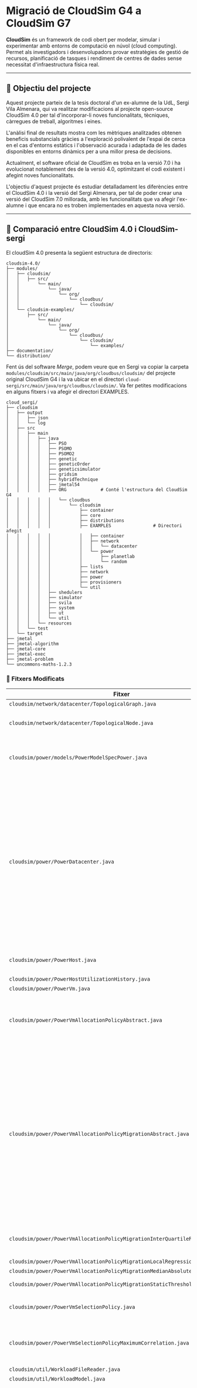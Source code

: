 # Migració de CloudSim G4 a CloudSim G7

**CloudSim** és un framework de codi obert per modelar, simular i experimentar amb entorns de computació en núvol (cloud computing). Permet als investigadors i desenvolupadors provar estratègies de gestió de recursos, planificació de tasques i rendiment de centres de dades sense necessitat d'infraestructura física real.

---

## 📌 Objectiu del projecte

Aquest projecte parteix de la tesis doctoral d'un ex-alumne de la UdL, Sergi Vila Almenara, qui va realitzar modificacions al projecte open-source CloudSim 4.0 per tal d'incorporar-li noves funcionalitats, tècniques, càrregues de treball, algoritmes i eines.

L'anàlisi final de resultats mostra com les mètriques analitzades obtenen beneficis substancials gràcies a l'exploració polivalent de l'espai de cerca en el cas d'entorns estàtics i l'observació acurada i adaptada de les dades disponibles en entorns dinàmics per a una millor presa de decisions.

Actualment, el software oficial de CloudSim es troba en la versió 7.0 i ha evolucionat notablement des de la versió 4.0, optimitzant el codi existent i afegint noves funcionalitats.

L'objectiu d'aquest projecte és estudiar detalladament les diferències entre el CloudSim 4.0 i la versió del Sergi Almenara, per tal de poder crear una versió del CloudSim 7.0 millorada, amb les funcionalitats que va afegir l'ex-alumne i que encara no es troben implementades en aquesta nova versió.

---

## 🧪 Comparació entre CloudSim 4.0 i CloudSim-sergi

El cloudSim 4.0 presenta la següent estructura de directoris:

```
cloudsim-4.0/
├── modules/
│   ├── cloudsim/
│   │   ├── src/
│   │       └── main/
│   │           └── java/
│   │               └── org/
│   │                   └── cloudbus/
│   │                       └── cloudsim/
│   └── cloudsim-examples/
│       ├── src/
│           └── main/
│               └── java/
│                   └── org/
│                       └── cloudbus/
│                           └── cloudsim/
│                               └── examples/
├── documentation/                                       
└── distribution/  
```

Fent ús del software *Merge*, podem veure que en Sergi va copiar la carpeta ```modules/cloudsim/src/main/java/org/cloudbus/cloudsim/``` del projecte original CloudSim G4 i la va ubicar en el directori ```cloud-sergi/src/main/java/org/cloudbus/cloudsim/```. Va fer petites modificacions en alguns fitxers i va afegir el directori EXAMPLES.


```
cloud_sergi/
├── cloudsim
│   ├── output
│   │   ├── json
│   │   └── log
│   ├── src
│   │   ├── main
│   │   │   ├── java
│   │   │   │   ├── PSO
│   │   │   │   ├── PSOMO
│   │   │   │   ├── PSOMO2
│   │   │   │   ├── genetic
│   │   │   │   ├── geneticOrder
│   │   │   │   ├── geneticsimulator
│   │   │   │   ├── gridsim
│   │   │   │   ├── hybridTechnique
│   │   │   │   ├── jmetal54
│   │   │   │   ├── ORG             # Conté l'estructura del CloudSim G4 
│   │   │   │   │   └── cloudbus
│   │   │   │   │       └── cloudsim
│   │   │   │   │           ├── container
│   │   │   │   │           ├── core
│   │   │   │   │           ├── distributions
│   │   │   │   │           ├── EXAMPLES                # Directori afegit
│   │   │   │   │           │   ├── container
│   │   │   │   │           │   ├── network
│   │   │   │   │           │   │   └── datacenter
│   │   │   │   │           │   └── power
│   │   │   │   │           │       ├── planetlab
│   │   │   │   │           │       └── random
│   │   │   │   │           ├── lists
│   │   │   │   │           ├── network
│   │   │   │   │           ├── power
│   │   │   │   │           ├── provisioners
│   │   │   │   │           └── util
│   │   │   │   ├── shedulers
│   │   │   │   ├── simulator
│   │   │   │   ├── svila
│   │   │   │   ├── system
│   │   │   │   ├── ut
│   │   │   │   └── util
│   │   │   └── resources
│   │   └── test
│   └── target
├── jmetal
├── jmetal-algorithm
├── jmetal-core
├── jmetal-exec
├── jmetal-problem
└── uncommons-maths-1.2.3
```

### 📁 Fitxers Modificats

| Fitxer | Canvi |
|--------|-------|
|```cloudsim/network/datacenter/TopologicalGraph.java```|Afegeix comentari ```// WORKING ON private Map<Node> nodeMap;```|
|```cloudsim/network/datacenter/TopologicalNode.java```|<ul><li>Afegeix mètode public *setNodeLabel(String name)*<br></li><li>Afegeix setter `setNodeLabel(String name)`</li></ul>|
|```cloudsim/power/models/PowerModelSpecPower.java```|<ul><li>Afegeix condició: <code>if (utilization > 1 && utilization < 1.0001){<br>utilization = 1;<br>}</code>al mètode <code>getPower()</code></li></ul>|
|```cloudsim/power/PowerDatacenter.java```|<ul><li>Afegeix la variable pública *snapshots* de tipus *List&lt;Snapshot&gt;*</li><li>Afegeix la variable pública *migrationDelay* de tipus *migrationDelay*</li><li>Afegeix la variable privada *datacenterBroker* de tipus *datacenterBroker*</li><li>Afegeix la variable privada *slotNum* de tipus *int*</li><li>Inicialitza dins el constructor les variables *snapshots* i *slotNum*</li><li>Afegeix setter de *datacenterBroker*</li><li>Afegeix setter de *migrationDelayer*</li><li>Afegeix mètode públic *updateMigrationDelayer()*</li><li>Afegeix mètode privat *migrationDelayerAllowsMigrations()*</li><li>Al mètode *updateCloudletProcessing()*:<ul><li>Afegeix un comptador de VMs per host</li><li>Executa *updateMigrationDelayer()*</li><li>Fa un *snapshot* del sistema</li><li>Inclou diferents maneres per calcular el *delay* de migració<li>Assigna *slotNum* per calcular el temps discret</li></ul></li><li>Afegeix un *StaticLog.showHostInfo()* al mètode *updateCloudletProcessingWithoutSchedulingFutureEventsForce()*</li><li>Afegeix un *JSONOutput.addPowerDatacenterState()* al mètode *updateCloudletProcessingWithoutSchedulingFutureEventsForce()*</li></ul>|
|```cloudsim/power/PowerHost.java```|<ul><li>Afegeix mètode *toString()*<br></li><li>Afegeix mètode *toJSON()*</li></ul>|
|```cloudsim/power/PowerHostUtilizationHistory.java```|Canvia el mètode *getUtilizationHistory()* de *protected* a *public*|
|```cloudsim/power/PowerVm.java```|Canvia el mètode *getUtilizationHistory()* de *protected* a *public*|
|```cloudsim/power/PowerVmAllocationPolicyAbstract.java```|<ul><li>Afegeix getter i setter de *VmSelectionPolicy*</li><li>Afegeix condició: <code>if(vm.hasPreAssignedHost) {vm.hasPreAssignedHost = false;</br>return vm.preAssignedHost;</br>}</code>al mètode *findHostForVm()*</li></ul>|
|```cloudsim/power/PowerVmAllocationPolicyMigrationAbstract.java```|<ul><li>Borra la variable privada vmSelectionPolicy</li><li>Borra la variable privada vmSelectionPolicy</li><li>Crea el mètode public *getSavedAllocationBackDoor()* de tipus *List<Map<String,Object>>*</li><li>Afegeix un constructor amb paràmetre *hostList* de tipus *List<? extends Host>*</li><li>Crea el mètode public *showMigrationMap()*</li><li>Canvia el mètode *getMigrationMapFromUnderUtilizedHosts()* de *protected* a *public*</li><li>Inicialitza la variable *underUtilizedHost* a *null* en el mètode *getMigrationMapFromUnderUtilizedHosts()*</li><li>Afegeix condició: <code>if(vm.hasPreAssignedHost) {vm.hasPreAssignedHost = false; return vm.preAssignedHost;}</code>al mètode *findHostForVm()*</li><li>Canvia el mètode *getNewVmPlacement()* de *protected* a *public*</li><li>Canvia el mètode *getVmsToMigrateFromHosts()* de *protected* a *public*</li><li>Canvia el mètode *getOverUtilizedHosts()* de *protected* a *public*</li><li>Canvia el mètode *isHostOverUtilized()* de *protected* a *public*</li><li>Canvia el mètode *saveAllocation()* de *protected* a *public*</li><li>Canvia el mètode *restoreAllocation()* de *protected* a *public*</li><li>Borra el setter i el getter de *vmSelecionPolicy*</li></ul>|
|```cloudsim/power/PowerVmAllocationPolicyMigrationInterQuartileRange.java```|<ul><li>Canvia el mètode *isHostOverUtilized()* de *protected* a *public*</li><li>Afegeix un *println* per mostrar informació pel terminal (hostID, isMigrationRequired)</li></ul>|...|
|```cloudsim/power/PowerVmAllocationPolicyMigrationLocalRegression.java```|Canvia el mètode *isHostOverUtilized()* de *protected* a *public*|
|```cloudsim/power/PowerVmAllocationPolicyMigrationMedianAbsoluteDeviation.java```|Canvia el mètode *isHostOverUtilized()* de *protected* a *public*|
|```cloudsim/power/PowerVmAllocationPolicyMigrationStaticThreshold.java```|Canvia els mètodes *isHostOverUtilized()* i *getUtilizationThreshold()* de *protected* a *public*|
|```cloudsim/power/PowerVmSelectionPolicy.java```|<ul><li>Afegeix getter i setter de AllocationPolicy</li><li>Afegeix getter i setter de PowerDatacenter</li></ul>|
|```cloudsim/power/PowerVmSelectionPolicyMaximumCorrelation.java```|<ul><li>Canvia el mètode *getCorrelationCoefficients()* de *protected* a *public*</li><li>Afegeix un *println* al principi i al final del mètode *getVmToMigrate()* per mostrar informació pel terminal (hostID)</li></ul>|
|```cloudsim/util/WorkloadFileReader.java```|Afegeix un ```@see Task```|
|```cloudsim/util/WorkloadModel.java```|Canvia un ```@see Workload``` per un ```@see Task```|
|```cloudsim/DatacenterBroker.java```|<ul><li>Crea els getters i setters de:<ul><li><code>fullTopology</code></li><li><code>centralTopology</code></li><li><code>treeTopology</code></li><li><code>leafTopology</code></li><li><code>vmsTopology</code></li><li><code>baseTopology</code></li><li><code>initialTopology</code></li><li><code>interactionsContainer</code></li></ul></li></ul><ul><li>Crea el mètode public *createSubTopologiesFromFullTopology()*</li><li>Crea el mètode public *createBaseTopologyFromFullTopology()*</li><li>Inicialitza les variables *vmHostMap* i *vmIdMap* en el constructor</li><li>Dins del mètode *processVmCreate()* afegeix un <code>vmHostMap.put(vm, vm.getHost()); vmIdMap.put(vm.getId(), vm);</code> si <code>result == CloudSimTags.TRUE</code></li><li>Afegeix condició: <code>if(finishTime == 0) {finishTime = CloudSim.clock();}</code> en el mètode *shutdownEntity()*</li>|
|```cloudsim/Host.java```|<ul><li>Fa un implements de *NetworkElement* a la classe</li><li>Afegeix getter i setter de *energyIdle*</li><li>Afegeix getter i setter de *energyFull*</li><li>Afegeix línia <code>vm.lastHostUntilDestroy = vm.getHost()</code> al mètode *vmDestroy()*</li><li>Canvia el mètode *setId()* de *protected* a *public*</li><li>Afegeix getter i setter de *networkId*</li><li>Afegeix getter i setter de *hostVmBandwith*</li></ul>|
|```cloudsim/HostDynamicWorkload.java```|<ul><li>Afegeix el mètode *extraInfo()* i l'usa dins de *updateVmsProcessing()*</li><li>Comenta les línies ```if (vm.getCurrentRequestedTotalMips() == 0){vmsToRemove.add(vm);}``` del mètode *getCompletedVms()*</li></ul>|...|
|```cloudsim/UtilizationModelPlanetLabInMemory.java```|<ul><li>Canvia la variable *schedulingInverval* de *private* a *protected*</li><li>Canvia la variable *data* de *private* a *protected*</li></ul>|
|```cloudsim/Vm.java```|<ul><li>Fa un implements de *NetworkElement* a la classe</li><li>Inicialitza dins el constructor la variable *hasPreAssignedHost*</li><li>Utilitza el mètode ```setUid(getUid(userId,id));```dins de *setId()*</li><li>Canvia el mètode *setId()* de *protected* a *public*</li></li><li>Canvia el mètode *setUserId()* de *protected* a *public*</li><li>Afegeix getter i setter de *networkId*</li><li>Afegeix mètode toString()</li></ul>|
|```cloudsim/VmAllocationPolicy.java```|<ul><li>Afegeix la variable publica *vmSelectionPolicy* de tipus *PowerVmSelectionPolicy*</li><li>Afegeix la variable privada *powerDatacenter* de tipus *PowerDatacenter*</li><li>Afegeix getter i setter de *powerDatacenter*</li><li>Canvia el mètode *setHostList()* de *protected* a *public*</li></ul>|
|```cloudsim/VmSchedulerTimeShared.java```|Afegeix dos logs dins del mètode *allocatePesForVm()*|

---

## 🧪 Evolució de CloudSim 4.0 a CloudSim 7.0

### 🔧 De CloudSim 4.0 a 5.0
  * Millora el suport per a contenidors.
  * Compatibilitat amb xarxes SDN/SFC: Modelatge d'aplicacions web en entorns multinúvol.
  * Noves extensions de VM: Inclouen monitorització de rendiment.
  * Major modularitat i compatibilitat amb models de simulació com a Software-Defined Networks (SDN) i Service Function Chaining (SFC).

### 🔧 De CloudSim 5.0 a 6.0
- Inclusió de contribucions externes:
  - Contenidors
  - Balanceig de càrrega geogràfic
  - Suport per a xarxes definides per programari (SDN)
 
### 🔧 De CloudSim 6.0 a 7.0

- Reenginyeria i arquitectura generalitzada:
    * Arquitectura base consolidada per permetre la integració modular d'extensions.
    * Refactorització de NetworkCloudSim com a extensió independent.
    * Eliminació de més de 13.000 línies de codi redundant o obsolet.

- Refactoritzacions i canvis estructurals:
    * Interfícies estàndard per les entitats “Guest” i “Host”: Millora la reutilització i extensibilitat.
    * Simplificació de ContainerCloudSim: S'eliminen redundàncies al codi.
    * NetworkCloudSim reescrit: S'afegeix capacitats de xarxa més realistes i bàsiques.
    * Nested Virtualization (Virtualització imbricada):
        - Contenidors dins de VMs
        - VMs dins d'altres VMs
        - Útil per a simulacions d'escenaris més realistes.

- Millores tècniques:
    * Ús d'estructures de dades més eficients → millora el rendiment i redueix l'ús de memòria heap.
    * Eliminació de Lombok: Simplifica el procés de compilació.
    * Migració a JUnit 5.
    * Implementació del sistema d'etiquetes CloudSimTag. Ara es fa servir "Enums" enlloc d'enters estàtics.

- Noves funcionalitats:
    * Overhead de virtualització imbricada: Paràmetre addicional per simular sobrecostos computacionals.
    * Petit test suite integrat per detectar regressions.
    * Correcció d'errors (NullPointers, errors d'arredoniment, etc.).
      
---

## 🧪 Comparació entre CloudSim 7.0 i CloudSim-sergi

### ✅ Funcionalitats ja disponibles a CloudSim 7.0

- **Modelatge de xarxes i topologies**  
  CloudSim 7G integra un núcli reescrit de networking amb suport per a topologies complexes, switches i latència de xarxa, com a part dels models externs “NetworkCloudSim” integrats a la base.  

- **Migració i selecció de VMs**  
  CloudSim 7G introdueix interfaces estàndard per a polítiques de migració i selecció, facilitant la interoperabilitat entre mòduls, incloent l’ús unificat de criteris per a migració i al·locació.  

- **Mòdul d’energia ("power module")**  
  El mòdul energètic ha sigut refactoritzat i optimitzat dins la base de 7G, mantenint funcionalitats com múltiples models de potència i històrics d’utilització.

- **Simulació de contenidors i nested virtualization**  
  S’han afegit opcions per modelar VMs dins contenidors, o contenidors dins VMs, millorant la fidelitat davant entorns reals.  

- **Millora de performance i modularitat**  
  Gran reducció de codi (13.000+ línies eliminades), millor rendiment i memòria més eficient (~25% menys).  

### ❌ Funcionalitats de CloudSim-sergi que falten a CloudSim 7.0

Tot i les millores pròpies de CloudSim 7.0, la versió modificada del Sergi afegeix funcionalitats molt valuoses que encara no estan integrades i que es recomana adaptar per enriquir el simulador, com són:

* **Migració avançada amb delays i snapshots:**  
Gestió detallada del retard en migracions (migrationDelay), i captura d’estats (snapshots) per a una simulació més precisa dels processos de migració.

* **Control de VM preassignades:**  
Suport per a VMs amb host preassignat (hasPreAssignedHost), permetent un control més fi sobre la ubicació i migració de VMs.

* **Sortida detallada de logs i JSON:**  
Integració de sortides més completes en forma de logs i arxius JSON per facilitar anàlisi posterior i depuració avançada.

* **Mètodes públics addicionals en polítiques de migració:**  
Exposició d’eines per accedir i modificar mapes de migració i estadístiques, millorant la transparència i l’extensibilitat.

* **Informació ampliada de xarxa i energia per Host i VM:**  
Incorporació de camps com networkId, energyIdle, energyFull i informació extra per a una simulació més realista i detallada.

* **Millores en DatacenterBroker:**  
Gestió avançada de mapes VM-host (vmHostMap, vmIdMap) i correccions per al tancament de simulacions (shutdownEntity).

* **Exposició de mètodes protegits per facilitar testing i modularitat:**  
Canvis que permeten una millor reutilització i proves unitàries, facilitant el desenvolupament i manteniment.


### 🧩 Taula comparativa de funcionalitats

| **Funcionalitat**                                             | **CloudSim 4.0** | **CloudSim-sergi**                                      | **CloudSim 7.0**                               | **Cal incorporar a 7.0 millorada?**                  |
| ------------------------------------------------------------- | ---------------- | ------------------------------------------------------- | ---------------------------------------------- | ---------------------------------------------------- |
| **Topologies de xarxa** (grafs, enllaços, latències)          | ❌ Limitada      | ✅ Afegida manualment (TopologicalGraph)               | ✅ Avançada i modular                          | ✅ **Fusionar millores locals si cal**              |
| **Migració amb delays i snapshots**                           | ❌ No            | ✅ Sí (migrationDelay, snapshots, slotNum)             | ❌ No                                          | ✅ **Sí, s'ha d'afegir**                            |
| **VM pre-assignades (hasPreAssignedHost)**                    | ❌ No            | ✅ Sí                                                  | ❌ No                                          | ✅ **Sí, útil per optimització**                    |
| **JSON output i logs** (StaticLog, JSONOutput)                | ❌ No            | ✅ Sí                                                  | ❌ No                                          | ✅ **Sí, afegir opcional per anàlisi**              |
| **Control detallat sobre polítiques de migració**             | ❌ Bàsic         | ✅ Afegit (public methods, mapes, logs)                | ✅ Modular però sense logs ni exposició de tot | 🔶 **Revisar duplicats i afegir mètodes útils**     |
| **Model d’energia (PowerModel, PowerVm)**                     | ✅ Bàsic         | ✅ Millorat (condició d'1.0001, toJSON)                | ✅ Redissenyat i optimitzat                    | 🔶 **Revisar compatibilitat i adaptar**             |
| **Contenidors / Nested virtualization**                       | ❌ No            | ❌ No                                                  | ✅ Sí                                          | ❌ Ja inclòs                                        |
| **Extra info a Host / Vm (networkId, energyFull, extraInfo)** | ❌ No            | ✅ Sí                                                  | ❌ Parcialment                                 | ✅ **Afegir getters/setters**                       |
| **Gestió de polítiques com a objectes reutilitzables**        | ❌ No            | ✅ Sí (setters de vmSelectionPolicy, datacenterBroker) | ✅ Interfaces modulars                         | 🔶 Revisar integració, però majoritàriament inclòs  |
| **Output detallat de migració i host info**                   | ❌ No            | ✅ Sí (logs, println)                                  | ❌ No                                          | ✅ **Afegir com a feature opcional**                |
| **Exposició de mètodes protegits**                            | ❌ No            | ✅ Sí                                                  | ❌ Parcial                                     | ✅ **Sí, per facilitació de testing i modularitat** |
| **Millora d’assignació VM (mapes, shutdown fix)**             | ❌ No            | ✅ Sí (vmHostMap, vmIdMap)                             | ❌ No                                          | ✅ **Afegir a Broker 7.0 si no existeix**           |

---

## 🧰 Requisits previs

Assegura’t de tenir instal·lat:

* Java JDK (versió 8 o superior)
* Apache Maven o Gradle (segons la versió)
* IntelliJ IDEA o qualsevol IDE Java
---

## 🛠️ Instal·lació

*1. Descomprimir el fitxer zip corresponent*
  - [CloudSim 4.0 i 7.0](https://github.com/cloudslab/cloudsim/releases)
  - [CloudSim-sergi](https://bitbucket.org/svila_phd/metacloudsim/src/vmAllocation/)

*2. Importar el projecte al teu IDE Java*

*3. Executar un exemple*
   - Ves a ```cloudsim-examples/src/main/java/org/cloudbus/cloudsim/examples/```
   - Executa una classe com ```CloudSimExample1.java```

---
